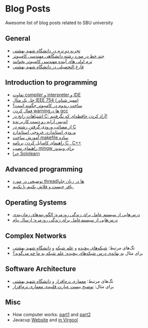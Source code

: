 # Blog Posts
Awesome list of blog posts related to SBU university


## General 

+ [تجربه دو ترم در دانشگاه شهید بهشتی](https://virgool.io/@de.rfan/%D8%AA%D8%AC%D8%B1%D8%A8%D9%87-%D8%AF%D9%88-%D8%AA%D8%B1%D9%85-%D8%AF%D8%B1-%D8%AF%D8%A7%D9%86%D8%B4%DA%A9%D8%AF%D9%87-%DA%A9%D8%A7%D9%85%D9%BE%DB%8C%D9%88%D8%AA%D8%B1-%D8%B4%D9%87%DB%8C%D8%AF-%D8%A8%D9%87%D8%B4%D8%AA%DB%8C-mzlyt4ltep0g)
+ [چند خط در مورد رشته دانشگاهی مهندسی کامپیوتر](https://virgool.io/enline/%DA%86%D9%86%D8%AF-%D8%AE%D8%B7-%D8%AF%D8%B1-%D9%85%D9%88%D8%B1%D8%AF-%D8%B1%D8%B4%D8%AA%D9%87-%D8%AF%D8%A7%D9%86%D8%B4%DA%AF%D8%A7%D9%87%DB%8C-%D9%85%D9%87%D9%86%D8%AF%D8%B3%DB%8C-%DA%A9%D8%A7%D9%85%D9%BE%DB%8C%D9%88%D8%AA%D8%B1-yjcwxzxojpd3)
+ [ترم اولی های آینده مهندسی کامپیوتر بخوانند](https://virgool.io/@rsharifnasab/%D8%AA%D8%B1%D9%85-%D8%A7%D9%88%D9%84%DB%8C-%D9%87%D8%A7%DB%8C-%D8%A2%DB%8C%D9%86%D8%AF%D9%87-%D9%85%D9%87%D9%86%D8%AF%D8%B3%DB%8C-%DA%A9%D8%A7%D9%85%D9%BE%DB%8C%D9%88%D8%AA%D8%B1-%D8%A8%D8%AE%D9%88%D8%A7%D9%86%D9%86%D8%AF-ix3wziy8gboq)
+ [فارغ التحصیلی در دانشگاه شهید بهشتی](https://vrgl.ir/DH1uy)


## Introduction to programming 
+ [تفاوت compiler و interpreter و IDE](https://virgool.io/@rsharifnasab/%D8%AA%D9%81%D8%A7%D9%88%D8%AA-compiler-%D9%88-intrepreter-%D9%88-ide-e7jaltjpgsll)
+ [حل یک مثال IEEE 754 (ممیز شناور)](https://virgool.io/@rsharifnasab/ieee-754-example-gygw76uimzqv)
+ [ساخت رندوم در کامپیوتر چگونه است؟](https://virgool.io/javacup/random-generate-jnwpgxv84hgf)
+ [فعال کردن warning‌ها در gcc](https://virgool.io/@rsharifnasab/%D9%81%D8%B9%D8%A7%D9%84-%DA%A9%D8%B1%D8%AF%D9%86-warning%D9%87%D8%A7-%D8%AF%D8%B1-gcc-td07ijxnfcrz)
+ [اشتباهات رایج در C: آزاد کردن حافظه‌ای که نگرفتیم!](https://virgool.io/@rsharifnasab/%D8%A7%D8%B4%D8%AA%D8%A8%D8%A7%D9%87%D8%A7%D8%AA-%D8%B1%D8%A7%DB%8C%D8%AC-%D8%AF%D8%B1-c-%D8%A2%D8%B2%D8%A7%D8%AF-%DA%A9%D8%B1%D8%AF%D9%86-%D8%AD%D8%A7%D9%81%D8%B8%D9%87%D8%A7%DB%8C-%DA%A9%D9%87-%D9%86%DA%AF%D8%B1%D9%81%D8%AA%DB%8C%D9%85-b0gagw1ntekh)
+  [اندیس آرایه رو دست کاربر نده](https://virgool.io/@rsharifnasab/userinputindex-ualqoqiygepz)
+  [از مصائب ورودی گرفتنِ رشته در C](https://virgool.io/@rsharifnasab/%D8%A7%D8%B2-%D9%85%D8%B5%D8%A7%D8%A6%D8%A8-%D9%88%D8%B1%D9%88%D8%AF%DB%8C-%DA%AF%D8%B1%D9%81%D8%AA%D9%86%D9%90-%D8%B1%D8%B4%D8%AA%D9%87-%D8%AF%D8%B1-c-o5negxj2hqji)
+  [ورودی استاندارد، خروجی استاندارد](https://virgool.io/@rsharifnasab/%D9%88%D8%B1%D9%88%D8%AF%DB%8C-%D8%A7%D8%B3%D8%AA%D8%A7%D9%86%D8%AF%D8%A7%D8%B1%D8%AF-%D8%AE%D8%B1%D9%88%D8%AC%DB%8C-%D8%A7%D8%B3%D8%AA%D8%A7%D9%86%D8%AF%D8%A7%D8%B1%D8%AF-wxe7xsjnsief)
+  [آموزش ساخت makefile ساده](https://virgool.io/@rsharifnasab/%D8%A2%D9%85%D9%88%D8%B2%D8%B4-%D8%B3%D8%A7%D8%AE%D8%AA-makefile-%D8%B3%D8%A7%D8%AF%D9%87-g0yg7y0j5wdg)
+  [راهنمای کامپایل کردن برنامه C , C++](https://virgool.io/@rsharifnasab/g-out-oouw6npjx4ge)
+  [راهنمای نصب mingw برای ویندوز](https://virgool.io/@rsharifnasab/mingw-installtion-sfuq3fh15rvw)
+  [چرا Sololearn](https://virgool.io/@rsharifnasab/sololearn-uxhdyuyqsbre)


  ## Advanced programming 
+ [توضیحی در مورد threadها در زبان جاوا](https://virgool.io/javacup/java-threads-jdkqpmie0kkj)
+ [بافر چیست و فلاش بکنیم یا نکنیم.](https://virgool.io/javacup/%D8%A8%D8%A7%D9%81%D8%B1-%DA%86%DB%8C%D8%B3%D8%AA-%D9%88-%D9%81%D9%84%D8%A7%D8%B4-%D8%A8%DA%A9%D9%86%DB%8C%D9%85-%DB%8C%D8%A7-%D9%86%DA%A9%D9%86%DB%8C%D9%85-h5jw1wireksc)

## Operating Systems 
+ [درس‌هایی از سیستم عامل برای زندگی روزمره: الگوریتم‌های زمان‌بندی](https://virgool.io/@rsharifnasab/%D8%AF%D8%B1%D8%B3%D9%87%D8%A7%DB%8C%DB%8C-%D8%A7%D8%B2-%D8%B3%DB%8C%D8%B3%D8%AA%D9%85-%D8%B9%D8%A7%D9%85%D9%84-%D8%A8%D8%B1%D8%A7%DB%8C-%D8%B2%D9%86%D8%AF%DA%AF%DB%8C-%D8%B1%D9%88%D8%B2%D9%85%D8%B1%D9%87-%DB%B1-%D8%A7%D9%84%DA%AF%D9%88%D8%B1%DB%8C%D8%AA%D9%85%D9%87%D8%A7%DB%8C-%D8%B2%D9%85%D8%A7%D9%86%D8%A8%D9%86%D8%AF%DB%8C-azdvvlmykoo2)
+ [درس‌هایی از سیستم‌عامل برای زندگی روزمره: ارسال پیام](https://virgool.io/javacup/%D8%AF%D8%B1%D8%B3-%D9%87%D8%A7%DB%8C%DB%8C-%D8%A7%D8%B2-%DA%A9%D8%A7%D9%85%D9%BE%DB%8C%D9%88%D8%AA%D8%B1-%D8%A8%D8%B1%D8%A7%DB%8C-%D8%B2%D9%86%D8%AF%DA%AF%DB%8C-%D8%B1%D9%88%D8%B2%D9%85%D8%B1%D9%87-%D8%A7%D8%B1%D8%B3%D8%A7%D9%84-%D9%BE%DB%8C%D8%A7%D9%85-i8aafhcffhc7)


## Complex Networks

+ تگ‌های مرتبط: [شبکه‌های پیچیده](https://virgool.io/tag/%D8%B4%D8%A8%DA%A9%D9%87%E2%80%8C%D9%87%D8%A7%DB%8C%20%D9%BE%DB%8C%DA%86%DB%8C%D8%AF%D9%87) و [علم شبکه](https://virgool.io/tag/%D8%B9%D9%84%D9%85%20%D8%B4%D8%A8%DA%A9%D9%87) و [دانشگاه شهید بهشتی](https://virgool.io/tag/%D8%AF%D8%A7%D9%86%D8%B4%DA%AF%D8%A7%D9%87%20%D8%B4%D9%87%DB%8C%D8%AF%20%D8%A8%D9%87%D8%B4%D8%AA%DB%8C)
+ برای مثال [به بهانه‌ی درس شبکه‌های پیچیده: علم شبکه به ما چه می‌گوید؟](https://virgool.io/@rsharifnasab/%D8%A8%D9%87-%D8%A8%D9%87%D8%A7%D9%86%D9%87-%DB%8C-%D8%AF%D8%B1%D8%B3-%D8%B4%D8%A8%DA%A9%D9%87-%D9%87%D8%A7%DB%8C-%D9%BE%DB%8C%DA%86%DB%8C%D8%AF%D9%87-%D8%B9%D9%84%D9%85-%D8%B4%D8%A8%DA%A9%D9%87-%D8%A8%D9%87-%D9%85%D8%A7-%DA%86%D9%87-%D9%85%DB%8C-%DA%AF%D9%88%DB%8C%D8%AF-papsos7mgbr2)

## Software Architecture 

+ تگ‌های مرتبط: [معماری نرم‌افزار](https://virgool.io/tag/%D9%85%D8%B9%D9%85%D8%A7%D8%B1%DB%8C%20%D9%86%D8%B1%D9%85%20%D8%A7%D9%81%D8%B2%D8%A7%D8%B1) و [دانشگاه شهید بهشتی](https://virgool.io/tag/%D8%AF%D8%A7%D9%86%D8%B4%DA%AF%D8%A7%D9%87%20%D8%B4%D9%87%DB%8C%D8%AF%20%D8%A8%D9%87%D8%B4%D8%AA%DB%8C)
+ برای مثال: [توضیح بیست عبارت قلنبه‌ی معماری نرم‌افزار](https://virgool.io/@rsharifnasab/20-software-eng-buzz-words-aggwyqxjtkjj)

## Misc
+ How computer works: [part1](https://virgool.io/@rsharifnasab/computer-1-bminlms1w4hb) and [part2](https://virgool.io/@rsharifnasab/computer-2-ahdvphtxxta7)
+ Javacup [Website](http://www.javacup.ir/) and [in Virgool](https://virgool.io/javacup)
